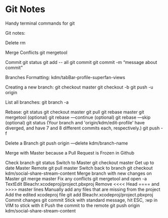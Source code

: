 # Git Notes
Handy terminal commands for git

Git notes:

Delete
rm <filename> 

Merge Conflicts
git mergetool

Commit
git status
git add -- all
git commit
git commit -m “message about commit"

Branches Formatting:
kdm/tabBar-profile-superfan-views

Creating a new branch:
git checkout master
git checkout -b <branch>
git push -u origin <branch>

List all branches:
git branch -a

Rebase:
git status
git checkout master
git pull
git rebase master <branch>
git mergetool (optional)
git rebase —continue (optional)
git rebase —skip (optional)
git status (Your branch and 'origin/kdm/edit-profile' have diverged, and have 7 and 8 different commits each, respectively.)
git push -f

Delete a Branch
git push origin —delete kdm/branch-name

Merge with Master because a Pull Request is Frozen in Github

Check branch git status
Switch to Master git checkout master
Get up to date Master Remote git pull master
Switch back to branch git checkout kdm/social-share-stream-content
Merge branch with new changes on Master git merge master
Fix any conflicts git mergetool and open -a TextEdit Bleachr.xcodeproj/project.pbxproj
Remove <<<< Head ==== and >>>> master lines
Manually add any files that are missing from the project
Add the edited xcodeproj file git add Bleachr.xcodeproj/project.pbxproj
Commit changes git commit
Stick with standard message, hit ESC, :wp in VIM to stick with it
Push the commit to the remote git push origin kdm/social-share-stream-content

